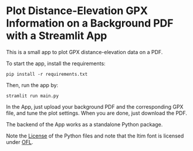 # Plot Distance-Elevation GPX Information on a Background PDF with a Streamlit App

This is a small app to plot GPX distance-elevation data on a PDF.

To start the app, install the requirements:
```
pip install -r requirements.txt
```
Then, run the app by:
```
stramlit run main.py
```

In the App, just upload your background PDF and the corresponding GPX file, and tune
the plot settings. When you are done, just download the PDF.

The backend of the App works as a standalone Python package.

Note the [License](License) of the Python files and note that the Itim font is licensed 
under [OFL](Itim/OFL.txt).